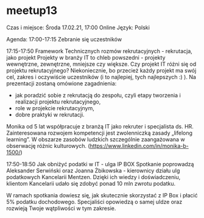 # meetup13

Czas i miejsce:
Środa 17.02.21, 17:00
Online
Język: Polski

Agenda:
17:00-17:15 Zebranie się uczestników

17:15-17:50 Framework Technicznych rozmów rekrutacyjnych - rekrutacja, jako projekt
Projekty w branży IT to chleb powszedni - projekty wewnętrzne, zewnętrzne, mniejsze czy większe. Czy projekt IT różni się od projektu rekrutacyjnego? Niekoniecznie, bo przecież każdy projekt ma swój cel, zakres i oczywiście uczestników (i to najlepiej, tych najlepszych :) ).
Na prezentacji zostaną omówione zagadnienia:
- jak poradzić sobie z rekrutacją do zespołu, czyli etapy tworzenia i realizacji projektu rekrutacyjnego,
- role w projekcie rekrutacyjnym,
- dobre praktyki w rekrutacji.

Monika od 5 lat współpracuje z branżą IT jako rekruter i specjalista ds. HR. Zainteresowana rozwojem kompetencji jest zwolenniczką zasady „lifelong learning”. W obszarze zasobów ludzkich szczególnie zaangażowana w obserwację różnic kulturowych.
(https://www.linkedin.com/in/monika-b-1500/)

17:50-18:50 Jak obniżyć podatki w IT - ulga IP BOX
Spotkanie poprowadzą Aleksander Serwiński oraz Joanna Żbikowska - kierownicy działu ulg podatkowych Kancelarii Mentzen. Dzięki ich wiedzy i doświadczeniu, klientom Kancelarii udało się zdobyć ponad 10 mln zwrotu podatku.

W ramach spotkania dowiesz się, jak skutecznie skorzystać z IP Box i płacić 5% podatku dochodowego. Specjaliści opowiedzą o samej uldze oraz rozwieją Twoje wątpliwości w tym zakresie.
